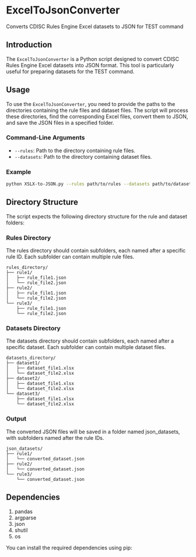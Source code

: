 # ExcelToJsonConverter
Converts CDISC Rules Engine Excel datasets to JSON for TEST command

## Introduction
The `ExcelToJsonConverter` is a Python script designed to convert CDISC Rules Engine Excel datasets into JSON format. This tool is particularly useful for preparing datasets for the TEST command.

## Usage
To use the `ExcelToJsonConverter`, you need to provide the paths to the directories containing the rule files and dataset files. The script will process these directories, find the corresponding Excel files, convert them to JSON, and save the JSON files in a specified folder.

### Command-Line Arguments
- `--rules`: Path to the directory containing rule files.
- `--datasets`: Path to the directory containing dataset files.

### Example
```sh
python XSLX-to-JSON.py --rules path/to/rules --datasets path/to/datasets
```
## Directory Structure
The script expects the following directory structure for the rule and dataset folders:

### Rules Directory
The rules directory should contain subfolders, each named after a specific rule ID. Each subfolder can contain multiple rule files.

```
rules_directory/
├── rule1/
│   ├── rule_file1.json
│   └── rule_file2.json
├── rule2/
│   ├── rule_file1.json
│   └── rule_file2.json
└── rule3/
    ├── rule_file1.json
    └── rule_file2.json

```

### Datasets Directory
The datasets directory should contain subfolders, each named after a specific dataset. Each subfolder can contain multiple dataset files.

```
datasets_directory/
├── dataset1/
│   ├── dataset_file1.xlsx
│   └── dataset_file2.xlsx
├── dataset2/
│   ├── dataset_file1.xlsx
│   └── dataset_file2.xlsx
└── dataset3/
    ├── dataset_file1.xlsx
    └── dataset_file2.xlsx

```
### Output
The converted JSON files will be saved in a folder named json_datasets, with subfolders named after the rule IDs.

```
json_datasets/
├── rule1/
│   └── converted_dataset.json
├── rule2/
│   └── converted_dataset.json
└── rule3/
    └── converted_dataset.json

```

## Dependencies
1. pandas
2. argparse
3. json
4. shutil
5. os

You can install the required dependencies using pip:
